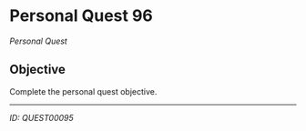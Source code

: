 # Personal Quest 96

*Personal Quest*

## Objective
Complete the personal quest objective.

---
*ID: QUEST00095*